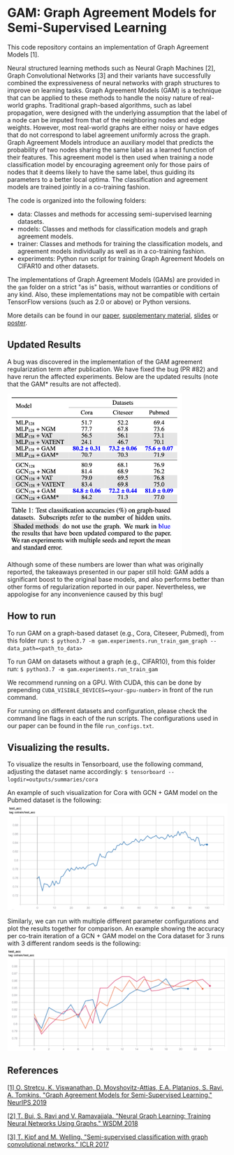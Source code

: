 # GAM: Graph Agreement Models for Semi-Supervised Learning

This code repository contains an implementation of Graph Agreement Models [1].

Neural structured learning methods such as Neural Graph Machines [2], Graph
Convolutional Networks [3] and their variants have successfully combined the
expressiveness of neural networks with graph structures to improve on learning
tasks. Graph Agreement Models (GAM) is a technique that can be applied to these
methods to handle the noisy nature of real-world graphs. Traditional graph-based
algorithms, such as label propagation, were designed with the underlying
assumption that the label of a node can be imputed from that of the neighboring
nodes and edge weights. However, most real-world graphs are either noisy or have
edges that do not correspond to label agreement uniformly across the graph.
Graph Agreement Models introduce an auxiliary model that predicts the
probability of two nodes sharing the same label as a learned function of their
features. This agreement model is then used when training a node classification
model by encouraging agreement only for those pairs of nodes that it deems
likely to have the same label, thus guiding its parameters to a better local
optima. The classification and agreement models are trained jointly in a
co-training fashion.

The code is organized into the following folders:

*   data: Classes and methods for accessing semi-supervised learning datasets.
*   models: Classes and methods for classification models and graph agreement
    models.
*   trainer: Classes and methods for training the classification models, and
    agreement models individually as well as in a co-training fashion.
*   experiments: Python run script for training Graph Agreement Models on
    CIFAR10 and other datasets.

The implementations of Graph Agreement Models (GAMs) are provided in the `gam`
folder on a strict "as is" basis, without warranties or conditions of any kind.
Also, these implementations may not be compatible with certain TensorFlow
versions (such as 2.0 or above) or Python versions.

More details can be found in our
[paper](https://papers.nips.cc/paper/9076-graph-agreement-models-for-semi-supervised-learning.pdf),
[supplementary material](https://papers.nips.cc/paper/9076-graph-agreement-models-for-semi-supervised-learning-supplemental.zip),
[slides](https://drive.google.com/open?id=1tWEMoyrbLnzfSfTfYFi9eWgZWaPKF3Uu) or
[poster](https://drive.google.com/file/d/1BZNR4B-xM41hdLLqx4mLsQ4KKJOhjgqV/view).

## Updated Results
A bug was discovered in the implementation of the GAM agreement regularization term after publication. We have fixed the bug (PR #82) and have rerun the affected experiments. Below are the updated results (note that the GAM* results are not affected). 

<img src="img/gam-updated-results.png " width="400">

Although some of these numbers are lower than what was originally reported, the takeaways presented in our paper still hold: GAM adds a significant boost to the original base models, and also performs better than other forms of regularization reported in our paper. Nevertheless, we appologise for any inconvenience caused by this bug!

## How to run

To run GAM on a graph-based dataset (e.g., Cora, Citeseer, Pubmed), from this
folder run: `$ python3.7 -m gam.experiments.run_train_gam_graph
--data_path=<path_to_data>`

To run GAM on datasets without a graph (e.g., CIFAR10), from this folder run: `$
python3.7 -m gam.experiments.run_train_gam`

We recommend running on a GPU. With CUDA, this can be done by prepending
`CUDA_VISIBLE_DEVICES=<your-gpu-number>` in front of the run command.

For running on different datasets and configuration, please check the command
line flags in each of the run scripts. The configurations used in our paper can
be found in the file `run_configs.txt`.

## Visualizing the results.

To visualize the results in Tensorboard, use the following command, adjusting
the dataset name accordingly: `$ tensorboard --logdir=outputs/summaries/cora`

An example of such visualization for Cora with GCN + GAM model on the Pubmed
dataset is the following:
![Tensorboard plot](img/gam_gcn_pubmed.png?raw=true "GCN + GAM on Pubmed")

Similarly, we can run with multiple different parameter configurations and plot
the results together for comparison. An example showing the accuracy per
co-train iteration of a GCN + GAM model on the Cora dataset for 3 runs with 3
different random seeds is the following:
![Tensorboard plot](img/gam_gcn_cora_multiple_seeds.png?raw=true "GCN + GAM on Cora")

## References

[[1] O. Stretcu, K. Viswanathan, D. Movshovitz-Attias, E.A. Platanios, S. Ravi,
A. Tomkins. "Graph Agreement Models for Semi-Supervised Learning." NeurIPS
2019](https://papers.nips.cc/paper/9076-graph-agreement-models-for-semi-supervised-learning)

[[2] T. Bui, S. Ravi and V. Ramavajjala. "Neural Graph Learning: Training Neural
Networks Using Graphs." WSDM 2018](https://research.google/pubs/pub46568.pdf)

[[3] T. Kipf and M. Welling. "Semi-supervised classification with graph
convolutional networks." ICLR 2017](https://arxiv.org/pdf/1609.02907.pdf)
